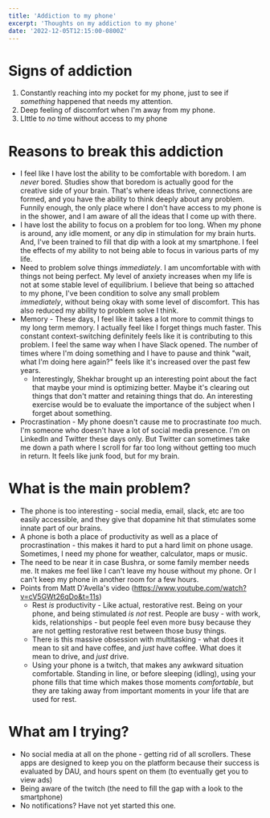 ```yaml
---
title: 'Addiction to my phone'
excerpt: 'Thoughts on my addiction to my phone'
date: '2022-12-05T12:15:00-0800Z'
---
```



# Signs of addiction
1. Constantly reaching into my pocket for my phone, just to see if _something_ happened that needs my attention. 
2. Deep feeling of discomfort when I'm away from my phone.
3. LIttle to _no_ time without access to my phone
# Reasons to break this addiction
* I feel like I have lost the ability to be comfortable with boredom. I am _never_ bored. Studies show that boredom is actually good for the creative side of your brain. That's where ideas thrive, connections are formed, and you have the ability to think deeply about any problem. Funnily enough, the only place where I don't have access to my phone is in the shower, and I am aware of all the ideas that I come up with there.
* I have lost the ability to focus on a problem for too long. When my phone is around, any idle moment, or any dip in stimulation for my brain hurts. And, I've been trained to fill that dip with a look at my smartphone. I feel the effects of my ability to not being able to focus in various parts of my life. 
* Need to problem solve things _immediately_. I am uncomfortable with with things not being perfect. My level of anxiety increases when my life is not at some stable level of equilibrium. I believe that being so attached to my phone, I've been condition to solve any small problem _immediately_, without being okay with some level of discomfort. This has also reduced my ability to problem solve I think.
* Memory - These days, I feel like it takes a lot more to commit things to my long term memory. I actually feel like I forget things much faster. This constant context-switching definitely feels like it is contributing to this problem. I feel the same way when I have Slack opened. The number of times where I'm doing something and I have to pause and think "wait, what I'm doing here again?" feels like it's increased over the past few years.
	* Interestingly, Shekhar brought up an interesting point about the fact that maybe your mind is optimizing better. Maybe it's clearing out things that don't matter and retaining things that do. An interesting exercise would be to evaluate the importance of the subject when I forget about something.
* Procrastination - My phone doesn't cause me to procrastinate _too_ much. I'm someone who doesn't have a lot of social media presence. I'm on LinkedIn and Twitter these days only. But Twitter can sometimes take me down a path where I scroll for far too long without getting too much in return. It feels like junk food, but for my brain.
# What is the main problem?
* The phone is too interesting - social media, email, slack, etc are too easily accessible, and they give that dopamine hit that stimulates some innate part of our brains.
* A phone is both a place of productivity as well as a place of procrastination - this makes it hard to put a hard limit on phone usage. Sometimes, I need my phone for weather, calculator, maps or music.
* The need to be near it in case Bushra, or some family member needs me. It makes me feel like I can't leave my house without my phone. Or I can't keep my phone in another room for a few hours.
* Points from Matt D'Avella's video (https://www.youtube.com/watch?v=cV5GWt26qDo&t=11s)
	* Rest _is_ productivity - Like actual, restorative rest. Being on your phone, and being stimulated _is not_  rest. People are busy - with work, kids, relationships - but people feel even more busy because they are not getting restorative rest between those busy things.
	* There is this massive obsession with multitasking - what does it mean to sit and have coffee, and _just_ have coffee. What does it mean to drive, and _just_ drive.
	* Using your phone is a twitch, that makes any awkward situation comfortable. Standing in line, or before sleeping (idling), using your phone fills that time which makes those moments _comfortable_, but they are taking away from important moments in your life that are used for rest.
# What am I trying?
* No social media at all on the phone - getting rid of all scrollers. These apps are designed to keep you on the platform because their success is evaluated by DAU, and hours spent on them (to eventually get you to view ads)
* Being aware of the twitch (the need to fill the gap with a look to the smartphone)
* No notifications? Have not yet started this one.